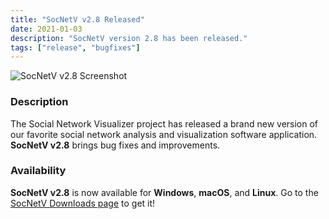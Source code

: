 ```yaml
---
title: "SocNetV v2.8 Released"
date: 2021-01-03
description: "SocNetV version 2.8 has been released."
tags: ["release", "bugfixes"]
---
```


![SocNetV v2.8 Screenshot](/data/uploads/screenshots/28/socnetv28-2.jpg)

### Description

The Social Network Visualizer project has released a brand new version of our favorite social network analysis and visualization software application. **SocNetV v2.8** brings bug fixes and improvements.

### Availability

**SocNetV v2.8** is now available for **Windows**, **macOS**, and **Linux**. Go to the [SocNetV Downloads page](https://socnetv.org/downloads/) to get it!
